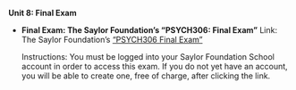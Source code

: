 **Unit 8: Final Exam** <span id="8"></span> 
-   **Final Exam: The Saylor Foundation’s “PSYCH306: Final Exam”**
    Link: The Saylor Foundation’s [“PSYCH306 Final
    Exam”](http://school.saylor.org/mod/quiz/view.php?id=215)  
      
     Instructions: You must be logged into your Saylor Foundation School
    account in order to access this exam. If you do not yet have an
    account, you will be able to create one, free of charge, after
    clicking the link.


